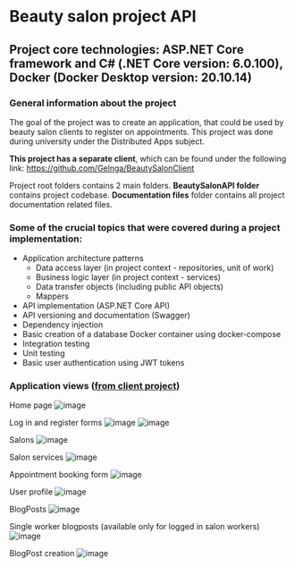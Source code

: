 # Beauty salon project API
## Project core technologies: ASP.NET Core framework and C# (.NET Core version: 6.0.100), Docker (Docker Desktop version: 20.10.14)
### General information about the project
The goal of the project was to create an application, that could be used by beauty salon clients to register on appointments. This project was done during university under the Distributed Apps subject.

**This project has a separate client**, which can be found under the following link: https://github.com/Gelnga/BeautySalonClient

Project root folders contains 2 main folders. **BeautySalonAPI folder** contains project codebase. **Documentation files** folder contains all project documentation related files.

### Some of the crucial topics that were covered during a project implementation: 
- Application architecture patterns
  - Data access layer (in project context - repositories, unit of work)
  - Business logic layer (in project context - services)
  - Data transfer objects (including public API objects)
  - Mappers
- API implementation (ASP.NET Core API)
- API versioning and documentation (Swagger)
- Dependency injection
- Basic creation of a database Docker container using docker-compose
- Integration testing
- Unit testing
- Basic user authentication using JWT tokens

### Application views (**[from client project](https://github.com/Gelnga/BeautySalonClient)**)

Home page
![image](https://user-images.githubusercontent.com/73603988/174031093-130f6299-ee7f-4920-bf2a-168e9295f4c5.png)

Log in and register forms 
![image](https://user-images.githubusercontent.com/73603988/174031136-dc047723-255a-44be-ab24-34816505afa0.png) ![image](https://user-images.githubusercontent.com/73603988/174031212-7faf0c8c-c569-4d47-b37f-cf28d6cc4727.png)

Salons
![image](https://user-images.githubusercontent.com/73603988/174048441-1a000e0a-cee3-474e-9a6a-5ed20844c0c0.png)

Salon services
![image](https://user-images.githubusercontent.com/73603988/174048707-55eda983-2946-4fcf-abca-302f2d640535.png)

Appointment booking form
![image](https://user-images.githubusercontent.com/73603988/174048829-97b26bcc-014b-40cc-9b62-b440d6ec83c1.png)

User profile
![image](https://user-images.githubusercontent.com/73603988/174049172-3507980f-c3c2-4dd4-9dbf-de4b188c9821.png)

BlogPosts
![image](https://user-images.githubusercontent.com/73603988/174049254-674ec2e8-d058-4f8f-8a50-7009d0a09f82.png)

Single worker blogposts (available only for logged in salon workers)
![image](https://user-images.githubusercontent.com/73603988/174049409-94ac2f9d-f7f4-4a8a-8ae1-1ca83ae7fa37.png)

BlogPost creation 
![image](https://user-images.githubusercontent.com/73603988/174049496-57d60209-be05-460a-86f1-a624b68fae3a.png)


